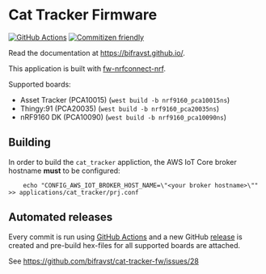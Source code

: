 # Cat Tracker Firmware

[![GitHub Actions](https://github.com/bifravst/cat-tracker-fw/workflows/Build%20and%20Release/badge.svg)](https://github.com/bifravst/cat-tracker-fw/actions)
[![Commitizen friendly](https://img.shields.io/badge/commitizen-friendly-brightgreen.svg)](http://commitizen.github.io/cz-cli/)

Read the documentation at https://bifravst.github.io/.

This application is built with [fw-nrfconnect-nrf](https://github.com/NordicPlayground/fw-nrfconnect-nrf).

Supported boards:

- Asset Tracker (PCA10015) (`west build -b nrf9160_pca10015ns`)
- Thingy:91 (PCA20035) (`west build -b nrf9160_pca20035ns`)
- nRF9160 DK (PCA10090) (`west build -b nrf9160_pca10090ns`)

## Building

In order to build the `cat_tracker` appliction, the AWS IoT Core broker hostname
**must** to be configured:

```
    echo "CONFIG_AWS_IOT_BROKER_HOST_NAME=\"<your broker hostname>\"" >> applications/cat_tracker/prj.conf
```

## Automated releases

Every commit is run using [GitHub Actions](https://github.com/features/actions) and a new GitHub [release](https://github.com/bifravst/cat-tracker-fw/releases) is created and pre-build hex-files for all supported boards are attached.

See https://github.com/bifravst/cat-tracker-fw/issues/28
